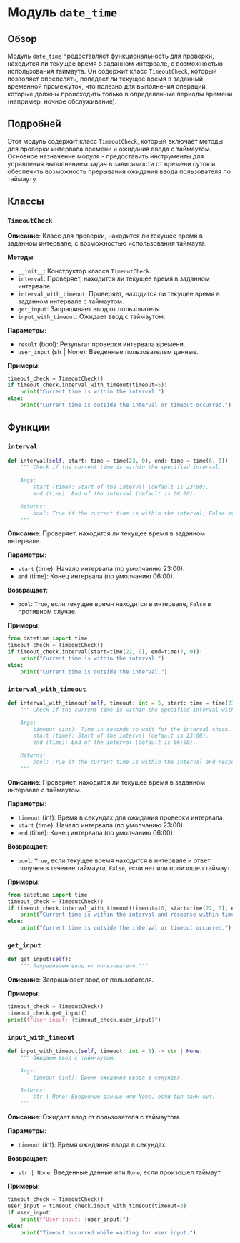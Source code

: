 # Модуль `date_time`

## Обзор

Модуль `date_time` предоставляет функциональность для проверки, находится ли текущее время в заданном интервале, с возможностью использования таймаута. Он содержит класс `TimeoutCheck`, который позволяет определять, попадает ли текущее время в заданный временной промежуток, что полезно для выполнения операций, которые должны происходить только в определенные периоды времени (например, ночное обслуживание).

## Подробней

Этот модуль содержит класс `TimeoutCheck`, который включает методы для проверки интервала времени и ожидания ввода с таймаутом. Основное назначение модуля - предоставить инструменты для управления выполнением задач в зависимости от времени суток и обеспечить возможность прерывания ожидания ввода пользователя по таймауту.

## Классы

### `TimeoutCheck`

**Описание**: Класс для проверки, находится ли текущее время в заданном интервале, с возможностью использования таймаута.

**Методы**:
- `__init__`: Конструктор класса `TimeoutCheck`.
- `interval`: Проверяет, находится ли текущее время в заданном интервале.
- `interval_with_timeout`: Проверяет, находится ли текущее время в заданном интервале с таймаутом.
- `get_input`: Запрашивает ввод от пользователя.
- `input_with_timeout`: Ожидает ввод с таймаутом.

**Параметры**:
- `result` (bool): Результат проверки интервала времени.
- `user_input` (str | None): Введенные пользователем данные.

**Примеры**:

```python
timeout_check = TimeoutCheck()
if timeout_check.interval_with_timeout(timeout=5):
    print("Current time is within the interval.")
else:
    print("Current time is outside the interval or timeout occurred.")
```

## Функции

### `interval`

```python
def interval(self, start: time = time(23, 0), end: time = time(6, 0)) -> bool:
    """ Check if the current time is within the specified interval.
    
    Args:
        start (time): Start of the interval (default is 23:00).
        end (time): End of the interval (default is 06:00).

    Returns:
        bool: True if the current time is within the interval, False otherwise.
    """
```

**Описание**: Проверяет, находится ли текущее время в заданном интервале.

**Параметры**:
- `start` (time): Начало интервала (по умолчанию 23:00).
- `end` (time): Конец интервала (по умолчанию 06:00).

**Возвращает**:
- `bool`: `True`, если текущее время находится в интервале, `False` в противном случае.

**Примеры**:

```python
from datetime import time
timeout_check = TimeoutCheck()
if timeout_check.interval(start=time(22, 0), end=time(7, 0)):
    print("Current time is within the interval.")
else:
    print("Current time is outside the interval.")
```

### `interval_with_timeout`

```python
def interval_with_timeout(self, timeout: int = 5, start: time = time(23, 0), end: time = time(6, 0)) -> bool:
    """ Check if the current time is within the specified interval with a timeout.

    Args:
        timeout (int): Time in seconds to wait for the interval check.
        start (time): Start of the interval (default is 23:00).
        end (time): End of the interval (default is 06:00).

    Returns:
        bool: True if the current time is within the interval and response within timeout, False if not or timeout occurs.
    """
```

**Описание**: Проверяет, находится ли текущее время в заданном интервале с таймаутом.

**Параметры**:
- `timeout` (int): Время в секундах для ожидания проверки интервала.
- `start` (time): Начало интервала (по умолчанию 23:00).
- `end` (time): Конец интервала (по умолчанию 06:00).

**Возвращает**:
- `bool`: `True`, если текущее время находится в интервале и ответ получен в течение таймаута, `False`, если нет или произошел таймаут.

**Примеры**:

```python
from datetime import time
timeout_check = TimeoutCheck()
if timeout_check.interval_with_timeout(timeout=10, start=time(22, 0), end=time(7, 0)):
    print("Current time is within the interval and response within timeout.")
else:
    print("Current time is outside the interval or timeout occurred.")
```

### `get_input`

```python
def get_input(self):
    """ Запрашиваем ввод от пользователя."""
```

**Описание**: Запрашивает ввод от пользователя.

**Примеры**:

```python
timeout_check = TimeoutCheck()
timeout_check.get_input()
print(f"User input: {timeout_check.user_input}")
```

### `input_with_timeout`

```python
def input_with_timeout(self, timeout: int = 5) -> str | None:
    """ Ожидаем ввод с тайм-аутом.

    Args:
        timeout (int): Время ожидания ввода в секундах.

    Returns:
        str | None: Введенные данные или None, если был тайм-аут.
    """
```

**Описание**: Ожидает ввод от пользователя с таймаутом.

**Параметры**:
- `timeout` (int): Время ожидания ввода в секундах.

**Возвращает**:
- `str | None`: Введенные данные или `None`, если произошел таймаут.

**Примеры**:

```python
timeout_check = TimeoutCheck()
user_input = timeout_check.input_with_timeout(timeout=3)
if user_input:
    print(f"User input: {user_input}")
else:
    print("Timeout occurred while waiting for user input.")